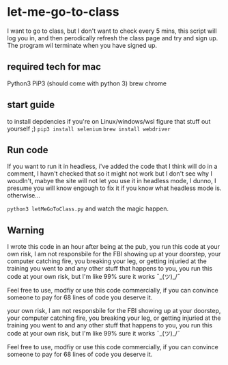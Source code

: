 # let-me-go-to-class
I want to go to class, but I don't want to check every 5 mins, this script will log you in, and then perodically refresh the class page and try and sign up. 
The program wil terminate when you have signed up. 

## required tech for mac 
Python3 
PiP3 (should come with python 3) 
brew 
chrome 


## start guide 
to install depdencies 
if you're on Linux/windows/wsl figure that stuff out yourself ;) 
`pip3 install selenium` 
`brew install webdriver` 

## Run code 
If you want to run it in headless, i've added the code that I think will do in a comment, I havn't checked that so it might not work but I don't see why I woudln't, mabye the site will not let you use it in headless mode, I dunno, I presume you will know engough to fix it if you know what headless mode is. otherwise... 

`python3 letMeGoToClass.py`
and watch the magic happen. 

## Warning

I wrote this code in an hour after being at the pub, you run this code at your own risk, I am not responsbile for the FBI showing up at your doorstep, your computer catching fire, you breaking your leg, or getting injuried at the training you went to and any other stuff that happens to you, you run this code at your own risk, but I'm like 99% sure it works ¯\_(ツ)_/¯

Feel free to use, modfiy or use this code commercially, if you can convince someone to pay for 68 lines of code you deserve it.  

your own risk, I am not responsbile for the FBI showing up at your doorstep, your computer catching fire, you breaking your leg, or getting injuried at the training you went to and any other stuff that happens to you, you run this code at your own risk, but I'm like 99% sure it works ¯\_(ツ)_/¯

Feel free to use, modfiy or use this code commercially, if you can convince someone to pay for 68 lines of code you deserve it.  


